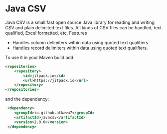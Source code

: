 # Java CSV

Java CSV is a small fast open source Java library for reading and writing CSV and plain delimited text files. All kinds of CSV files can be handled, text qualified, Excel formatted, etc.
Features
- Handles column delimiters within data using quoted text qualifiers.
- Handles record delimiters within data using quoted text qualifiers. 

To use it in your Maven build add:
```xml
<repositories>
	<repository>
	    <id>jitpack.io</id>
	    <url>https://jitpack.io</url>
	</repository>
</repositories>
```

and the dependency:
```xml
 <dependency>
    <groupId>io.github.atkawa7</groupId>
    <artifactId>javacsv</artifactId>
    <version>2.0.0</version>
 </dependency>
```
